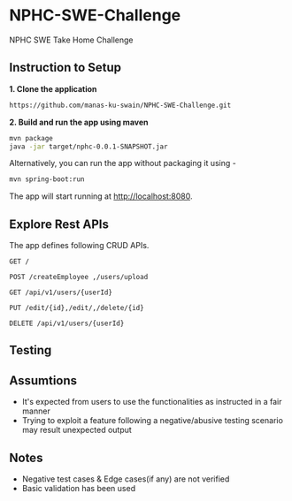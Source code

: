# NPHC-SWE-Challenge
NPHC SWE Take Home Challenge

## Instruction to Setup

**1. Clone the application**

```bash
https://github.com/manas-ku-swain/NPHC-SWE-Challenge.git
```

**2. Build and run the app using maven**

```bash
mvn package
java -jar target/nphc-0.0.1-SNAPSHOT.jar

```

Alternatively, you can run the app without packaging it using -

```bash
mvn spring-boot:run
```

The app will start running at <http://localhost:8080>.

## Explore Rest APIs

The app defines following CRUD APIs.

    GET /
    
    POST /createEmployee ,/users/upload
    
    GET /api/v1/users/{userId}
    
    PUT /edit/{id},/edit/,/delete/{id}
    
    DELETE /api/v1/users/{userId}


## Testing


## Assumtions
- It's expected from users to use the functionalities as instructed in a fair manner
- Trying to exploit a feature following a negative/abusive testing scenario may result unexpected output 

## Notes
- Negative test cases & Edge cases(if any) are not verified
- Basic validation has been used
